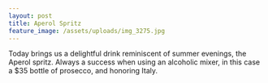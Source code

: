 ```yaml
---
layout: post
title: Aperol Spritz
feature_image: /assets/uploads/img_3275.jpg
---
```

Today brings us a delightful drink reminiscent of summer evenings, the Aperol spritz. Always a success when using an alcoholic mixer, in this case a $35 bottle of prosecco, and honoring Italy.
